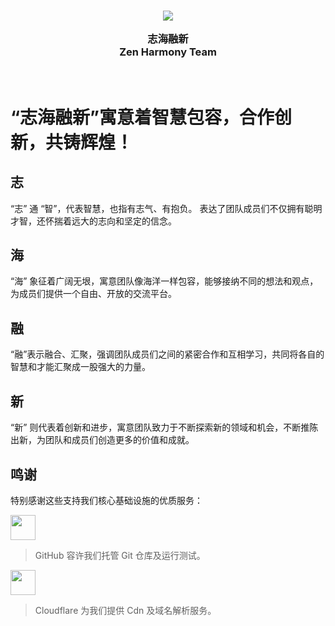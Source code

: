 <h3 align="center">
  <img src="https://avatars.githubusercontent.com/u/185505786?s=200&v=4"/>

  志海融新<br>
  Zen Harmony Team
</h3>

&nbsp;

# “志海融新”寓意着智慧包容，合作创新，共铸辉煌！

## 志
“志” 通 “智”，代表智慧，也指有志气、有抱负。
表达了团队成员们不仅拥有聪明才智，还怀揣着远大的志向和坚定的信念。

## 海
“海” 象征着广阔无垠，寓意团队像海洋一样包容，能够接纳不同的想法和观点，为成员们提供一个自由、开放的交流平台。

## 融
“融”表示融合、汇聚，强调团队成员们之间的紧密合作和互相学习，共同将各自的智慧和才能汇聚成一股强大的力量。

## 新
“新” 则代表着创新和进步，寓意团队致力于不断探索新的领域和机会，不断推陈出新，为团队和成员们创造更多的价值和成就。

## 鸣谢

特别感谢这些支持我们核心基础设施的优质服务：

<a href="https://github.com"><img height="40" src="https://github.githubassets.com/images/modules/logos_page/GitHub-Logo.png"></a>
> GitHub 容许我们托管 Git 仓库及运行测试。

<a href="https://www.cloudflare.com"><img height="40" src="https://registry.npmmirror.com/@lobehub/icons-static-png/latest/files/light/cloudflare-text.png"></a>
> Cloudflare 为我们提供 Cdn 及域名解析服务。


